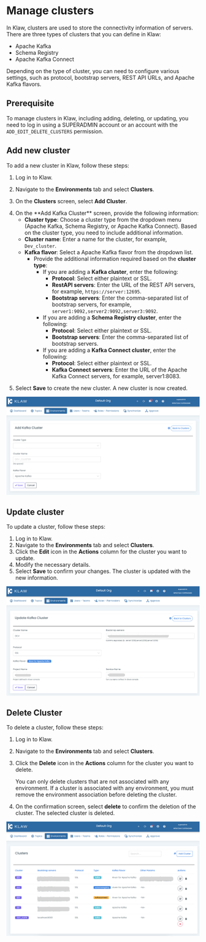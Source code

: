 # Manage clusters

In Klaw, clusters are used to store the connectivity information of
servers. There are three types of clusters that you can define in Klaw:

- Apache Kafka
- Schema Registry
- Apache Kafka Connect

Depending on the type of cluster, you can need to configure various
settings, such as protocol, bootstrap servers, REST API URLs, and Apache Kafka
flavors.

## Prerequisite

To manage clusters in Klaw, including adding, deleting, or updating, you
need to log in using a SUPERADMIN account or an account with the
`ADD_EDIT_DELETE_CLUSTERS` permission.

## Add new cluster

To add a new cluster in Klaw, follow these steps:

1. Log in to Klaw.
2. Navigate to the **Environments** tab and select **Clusters**.
3. On the **Clusters** screen, select **Add Cluster**.
4. <!-- vale off -->On the **Add Kafka Cluster** screen, provide the following information:<!-- vale on -->

   - **Cluster type**: Choose a cluster type from the dropdown menu (Apache Kafka, Schema Registry, or Apache Kafka Connect). Based
     on the cluster type, you need to include additional information.
   - **Cluster name**: Enter a name for the cluster, for example, `Dev_cluster`.
   <!-- vale off -->
   - **Kafka flavor**: Select a Apache Kafka flavor from the dropdown list.
     <!-- vale on -->
     - Provide the additional information required based on the **cluster type**:
       <!-- vale off -->
       - If you are adding a **Kafka cluster**, enter the following:
         <!-- vale on -->
         - **Protocol**: Select either plaintext or SSL.
         - **RestAPI servers**: Enter the URL of the REST API servers, for example, `https://server:12695`.
         - **Bootstrap servers**: Enter the comma-separated list of bootstrap servers, for
           example, `server1:9092,server2:9092,server3:9092`.
       - If you are adding a **Schema Registry cluster**, enter the following:
         - **Protocol**: Select either plaintext or SSL.
         - **Bootstrap servers**: Enter the comma-separated list of bootstrap servers.
         <!-- vale off -->
       - If you are adding a **Kafka Connect cluster**, enter the following:
         <!-- vale on -->
         - **Protocol**: Select either plaintext or SSL.
         <!-- vale off -->
         - **Kafka Connect servers**: Enter the URL of the Apache Kafka Connect servers, for example, server1:8083.
         <!-- vale on -->

5. Select **Save** to create the new cluster. A new cluster is now
   created.

![image](../../static/images/clusters/NewCluster.png)

## Update cluster

To update a cluster, follow these steps:

1. Log in to Klaw.
2. Navigate to the **Environments** tab and select **Clusters**.
3. Click the **Edit** icon in the **Actions** column for the cluster
   you want to update.
4. Modify the necessary details.
5. Select **Save** to confirm your changes. The cluster is updated with
   the new information.

![image](../../static/images/clusters/UpdateCluster.png)

## Delete Cluster

To delete a cluster, follow these steps:

1. Log in to Klaw.
2. Navigate to the **Environments** tab and select **Clusters**.
3. Click the **Delete** icon in the **Actions** column for the cluster
   you want to delete.

   You can only delete clusters that are not associated with any environment. If a cluster is associated with any
   environment, you must remove the environment association before deleting the cluster.

4. On the confirmation screen, select **delete** to confirm the deletion of
   the cluster. The selected cluster is deleted.

![image](../../static/images/clusters/Clusters.png)
